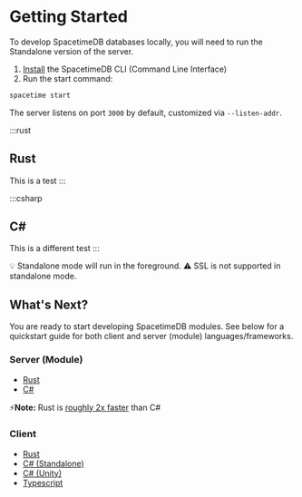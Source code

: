 # Getting Started

To develop SpacetimeDB databases locally, you will need to run the Standalone version of the server.

1. [Install](/install) the SpacetimeDB CLI (Command Line Interface)
2. Run the start command:

```bash
spacetime start
```

The server listens on port `3000` by default, customized via `--listen-addr`.

:::rust
## Rust
This is a test
:::

:::csharp
## C#
This is a different test
:::

💡 Standalone mode will run in the foreground.
⚠️ SSL is not supported in standalone mode.

## What's Next?

You are ready to start developing SpacetimeDB modules. See below for a quickstart guide for both client and server (module) languages/frameworks.

### Server (Module)

- [Rust](/docs/modules/rust/quickstart)
- [C#](/docs/modules/c-sharp/quickstart)

⚡**Note:** Rust is [roughly 2x faster](https://faun.dev/c/links/faun/c-vs-rust-vs-go-a-performance-benchmarking-in-kubernetes/) than C#

### Client

- [Rust](/docs/sdks/rust/quickstart)
- [C# (Standalone)](/docs/sdks/c-sharp/quickstart)
- [C# (Unity)](/docs/unity/part-1)
- [Typescript](/docs/sdks/typescript/quickstart)
